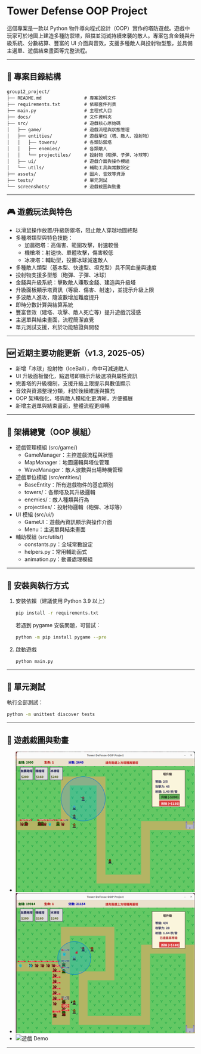 # Tower Defense OOP Project

這個專案是一款以 Python 物件導向程式設計（OOP）實作的塔防遊戲。遊戲中玩家可於地圖上建造多種防禦塔，阻擋並消滅持續來襲的敵人。專案包含金錢與升級系統、分數結算、豐富的 UI 介面與音效，支援多種敵人與投射物型態，並具備主選單、遊戲結束畫面等完整流程。

---

## 📁 專案目錄結構

```
group12_project/
├── README.md                # 專案說明文件
├── requirements.txt         # 依賴套件列表
├── main.py                  # 主程式入口
├── docs/                    # 文件資料夾
├── src/                     # 遊戲核心原始碼
│   ├── game/                # 遊戲流程與狀態管理
│   ├── entities/            # 遊戲單位（塔、敵人、投射物）
│   │   ├── towers/          # 各類防禦塔
│   │   ├── enemies/         # 各類敵人
│   │   └── projectiles/     # 投射物（砲彈、子彈、冰球等）
│   ├── ui/                  # 遊戲介面與操作模組
│   └── utils/               # 輔助工具與常數設定
├── assets/                  # 圖片、音效等資源
├── tests/                   # 單元測試
└── screenshots/             # 遊戲截圖與動畫
```

---

## 🎮 遊戲玩法與特色

- 以滑鼠操作放置/升級防禦塔，阻止敵人穿越地圖終點
- 多種塔類型與特色技能：
    - 加農砲塔：高傷害、範圍攻擊，射速較慢
    - 機槍塔：射速快、單體攻擊，傷害較低
    - 冰凍塔：輔助型，投擲冰球減速敵人
- 多種敵人類型（基本型、快速型、坦克型）具不同血量與速度
- 投射物支援多型態（砲彈、子彈、冰球）
- 金錢與升級系統：擊敗敵人賺取金錢、建造與升級塔
- 升級面板顯示塔資訊（等級、傷害、射速），並提示升級上限
- 多波敵人進攻，隨波數增加難度提升
- 即時分數計算與結算系統
- 豐富音效（建塔、攻擊、敵人死亡等）提升遊戲沉浸感
- 主選單與結束畫面，流程簡潔直覺
- 單元測試支援，利於功能驗證與開發

---

## 🆕 近期主要功能更新（v1.3, 2025-05）

- 新增「冰球」投射物（IceBall），命中可減速敵人
- UI 升級面板優化，點選塔即顯示升級選項與屬性資訊
- 完善塔的升級機制，支援升級上限提示與數值顯示
- 音效與資源整理分類，利於後續維護與擴充
- OOP 架構強化，塔與敵人模組化更清晰，方便擴展
- 新增主選單與結束畫面，整體流程更順暢

---

## 🧱 架構總覽（OOP 模組）

- 遊戲管理模組 (src/game/)
    - GameManager：主控遊戲流程與狀態
    - MapManager：地圖邏輯與塔位管理
    - WaveManager：敵人波數與出場時機管理
- 遊戲單位模組 (src/entities/)
    - BaseEntity：所有遊戲物件的基底類別
    - towers/：各類塔及其升級邏輯
    - enemies/：敵人種類與行為
    - projectiles/：投射物邏輯（砲彈、冰球等）
- UI 模組 (src/ui/)
    - GameUI：遊戲內資訊顯示與操作介面
    - Menu：主選單與結束畫面
- 輔助模組 (src/utils/)
    - constants.py：全域常數設定
    - helpers.py：常用輔助函式
    - animation.py：動畫處理模組

---

## 🚀 安裝與執行方式

1. 安裝依賴（建議使用 Python 3.9 以上）
    ```bash
    pip install -r requirements.txt
    ```
    若遇到 pygame 安裝問題，可嘗試：
    ```bash
    python -m pip install pygame --pre
    ```

2. 啟動遊戲
    ```bash
    python main.py
    ```

---

## 🧪 單元測試

執行全部測試：
```bash
python -m unittest discover tests
```

---

## 📸 遊戲截圖與動畫

- ![遊戲畫面1](screenshots/gameplay1.png)
- ![遊戲畫面2](screenshots/gameplay2.png)
- ![遊戲 Demo](screenshots/demo.gif)
---
